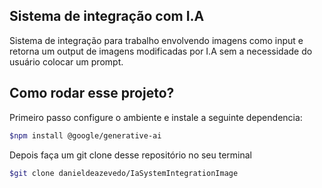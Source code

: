 ## Sistema de integração com I.A
Sistema de integração para trabalho envolvendo imagens como input e retorna um output de imagens modificadas por I.A sem a necessidade do usuário colocar um prompt.

## Como rodar esse projeto?
Primeiro passo configure o ambiente e instale a seguinte dependencia:
```bash 
$npm install @google/generative-ai
```
Depois faça um git clone desse repositório no seu terminal
```bash
$git clone danieldeazevedo/IaSystemIntegrationImage
```
